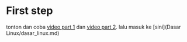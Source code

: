 # First step
tonton dan coba [video part 1](https://youtu.be/3FNYvj2U0HM?si=tqDmS57R4KhNGw_P) dan [video part 2](https://youtu.be/sH4JCwjybGs?si=ie43OUccMS3RpXFk).
lalu masuk ke [sini](Dasar Linux/dasar_linux.md)
